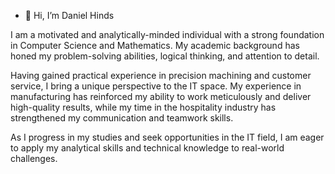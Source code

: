 - 👋  Hi, I’m Daniel Hinds
  
I am a motivated and analytically-minded individual with a strong foundation in Computer Science and Mathematics. My academic background has honed my problem-solving abilities, logical thinking, and attention to detail.

Having gained practical experience in precision machining and customer service, I bring a unique perspective to the IT space. My experience in manufacturing has reinforced my ability to work meticulously and deliver high-quality results, while my time in the hospitality industry has strengthened my communication and teamwork skills.

As I progress in my studies and seek opportunities in the IT field, I am eager to apply my analytical skills and technical knowledge to real-world challenges.
